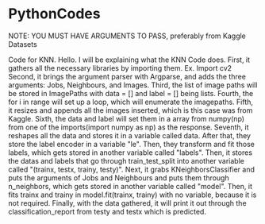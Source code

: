 # PythonCodes

NOTE: YOU MUST HAVE ARGUMENTS TO PASS, preferably from Kaggle Datasets

Code for KNN.
Hello. I will be explaining what the KNN Code does.
First, it gathers all the necessary libraries by importing them. Ex. Import cv2
Second, it brings the argument parser with Argparse, and adds the three arguments: Jobs, Neighbours, and Images.
Third, the list of image paths will be stored in ImagePaths with data = [] and label = [] being lists.
Fourth, the for i in range will set up a loop, which will enumerate the imagepaths.
Fifth, it resizes and appends all the images inserted, which is this case was from Kaggle.
Sixth, the data and label will set them in a array from numpy(np) from one of the imports(import numpy as np) as the response.
Seventh, it reshapes all the data and stores it in a variable called data.
After that, they store the label encoder in a variable "le". Then, they transform and fit those labels, which gets stored in another variable called "labels".
Then, it stores the datas and labels that go through train_test_split into another variable called "(trainx, testx, trainy, testy)".
Next, it grabs KNeighborsClassifier and puts the arguments of Jobs and Neighbours and puts them through n_neighbors, which gets stored in another variable called "model".
Then, it fits trainx and trainy in model.fit(trainx, trainy) with no variable, because it is not required.
Finally, with the data gathered, it will print it out through the classification_report from testy and testx which is predicted.
